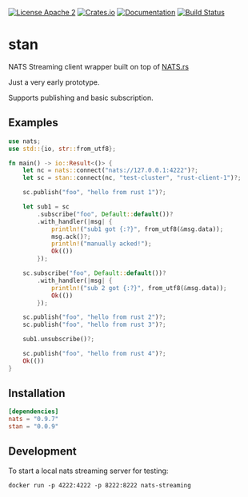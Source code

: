 [![License Apache 2](https://img.shields.io/badge/License-Apache2-blue.svg)](https://www.apache.org/licenses/LICENSE-2.0)
[![Crates.io](https://img.shields.io/crates/v/stan.svg)](https://crates.io/crates/stan)
[![Documentation](https://docs.rs/stan/badge.svg)](https://docs.rs/stan/)
[![Build Status](https://travis-ci.com/ReifyAB/stan-rs.svg?branch=main)](https://travis-ci.com/ReifyAB/stan-rs)

# stan

NATS Streaming client wrapper built on top of [NATS.rs](https://github.com/nats-io/nats.rs)

Just a very early prototype.

Supports publishing and basic subscription.

## Examples
```rust
use nats;
use std::{io, str::from_utf8};

fn main() -> io::Result<()> {
    let nc = nats::connect("nats://127.0.0.1:4222")?;
    let sc = stan::connect(nc, "test-cluster", "rust-client-1")?;

    sc.publish("foo", "hello from rust 1")?;

    let sub1 = sc
        .subscribe("foo", Default::default())?
        .with_handler(|msg| {
            println!("sub1 got {:?}", from_utf8(&msg.data));
            msg.ack()?;
            println!("manually acked!");
            Ok(())
        });

    sc.subscribe("foo", Default::default())?
        .with_handler(|msg| {
            println!("sub 2 got {:?}", from_utf8(&msg.data));
            Ok(())
        });

    sc.publish("foo", "hello from rust 2")?;
    sc.publish("foo", "hello from rust 3")?;

    sub1.unsubscribe()?;

    sc.publish("foo", "hello from rust 4")?;
    Ok(())
}
```

## Installation

```toml
[dependencies]
nats = "0.9.7"
stan = "0.0.9"
```

## Development

To start a local nats streaming server for testing:

```
docker run -p 4222:4222 -p 8222:8222 nats-streaming
```

